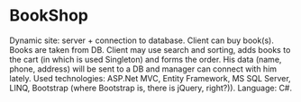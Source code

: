 # BookShop
Dynamic site: server + connection to database. Client can buy book(s). Books are taken from DB. Client may use search and sorting, adds books to the cart (in which is used Singleton) and forms the order. His data (name, phone, address) will be sent to a DB and manager can connect with him lately.
Used technologies: ASP.Net MVC, Entity Framework, MS SQL Server, LINQ, Bootstrap (where Bootstrap is, there is jQuery, right?)). 
Language: C#.
